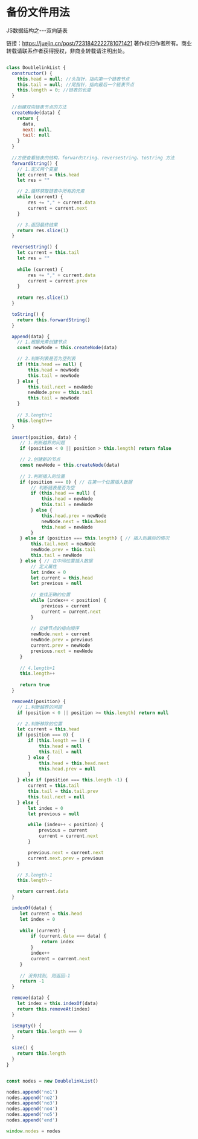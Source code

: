 # 备份文件用法

JS数据结构之---双向链表

链接：https://juejin.cn/post/7231842222781071421
著作权归作者所有。商业转载请联系作者获得授权，非商业转载请注明出处。


```js

class DoublelinkList {
  constructor() {
    this.head = null; //头指针，指向第一个链表节点
    this.tail = null; //尾指针，指向最后一个链表节点
    this.length = 0; //链表的长度
  }
    
  //创建双向链表节点的方法
  createNode(data) {
    return {
      data,
      next: null,
      tail: null
    }
  }
  
  //方便查看链表的结构，forwardString、reverseString、toString 方法
  forwardString() {
    // 1.定义两个变量
    let current = this.head
    let res = ""

    // 2.循环获取链表中所有的元素
    while (current) {
        res += "," + current.data
        current = current.next
    }

    // 3.返回最终结果
    return res.slice(1)
  }

  reverseString() {
    let current = this.tail
    let res = ""
    
    while (current) {
        res += "," + current.data
        current = current.prev
    }
    
    return res.slice(1)
  }

  toString() {
    return this.forwardString()
  }

  append(data) {
    // 1.根据元素创建节点
    const newNode = this.createNode(data)

    // 2.判断列表是否为空列表
    if (this.head == null) {
        this.head = newNode
        this.tail = newNode
    } else {
        this.tail.next = newNode
        newNode.prev = this.tail
        this.tail = newNode
    }
    
    // 3.length+1
    this.length++
  }

  insert(position, data) {
     // 1.判断越界的问题
     if (position < 0 || position > this.length) return false

     // 2.创建新的节点
     const newNode = this.createNode(data)
 
     // 3.判断插入的位置
     if (position === 0) { // 在第一个位置插入数据
         // 判断链表是否为空
         if (this.head == null) {
             this.head = newNode
             this.tail = newNode
         } else {
             this.head.prev = newNode
             newNode.next = this.head
             this.head = newNode
         }
     } else if (position === this.length) { // 插入到最后的情况
         this.tail.next = newNode
         newNode.prev = this.tail
         this.tail = newNode
     } else { // 在中间位置插入数据
         // 定义属性
         let index = 0
         let current = this.head
         let previous = null
         
         // 查找正确的位置
         while (index++ < position) {
             previous = current
             current = current.next
         }
         
         // 交换节点的指向顺序
         newNode.next = current
         newNode.prev = previous
         current.prev = newNode
         previous.next = newNode
     }
     
     // 4.length+1
     this.length++
     
     return true
  }

  removeAt(position) {
    // 1.判断越界的问题
    if (position < 0 || position >= this.length) return null

    // 2.判断移除的位置
    let current = this.head
    if (position === 0) {
        if (this.length == 1) {
            this.head = null
            this.tail = null
        } else {
            this.head = this.head.next
            this.head.prev = null
        }
    } else if (position === this.length -1) {
        current = this.tail
        this.tail = this.tail.prev
        this.tail.next = null
    } else {
        let index = 0
        let previous = null

        while (index++ < position) {
            previous = current
            current = current.next
        }

        previous.next = current.next
        current.next.prev = previous
    }

    // 3.length-1
    this.length--

    return current.data
  }

  indexOf(data) {
     let current = this.head
     let index = 0
 
     while (current) {
         if (current.data === data) {
             return index
         }
         index++
         current = current.next
     }
 
     // 没有找到, 则返回-1
     return -1
  }

  remove(data) {
    let index = this.indexOf(data)
    return this.removeAt(index)
  }

  isEmpty() {
    return this.length === 0
  }

  size() {
    return this.length
  }
}


const nodes = new DoublelinkList()

nodes.append('no1')
nodes.append('no2')
nodes.append('no3')
nodes.append('no4')
nodes.append('no5')
nodes.append('end')

window.nodes = nodes

```


<script>

class DoublelinkList {
  constructor() {
    this.head = null; //头指针，指向第一个链表节点
    this.tail = null; //尾指针，指向最后一个链表节点
    this.length = 0; //链表的长度
  }
    
  //创建双向链表节点的方法
  createNode(data) {
    return {
      data,
      next: null,
      tail: null
    }
  }
  
  //方便查看链表的结构，forwardString、reverseString、toString 方法
  forwardString() {
    // 1.定义两个变量
    let current = this.head
    let res = ""

    // 2.循环获取链表中所有的元素
    while (current) {
        res += "," + current.data
        current = current.next
    }

    // 3.返回最终结果
    return res.slice(1)
  }

  reverseString() {
    let current = this.tail
    let res = ""
    
    while (current) {
        res += "," + current.data
        current = current.prev
    }
    
    return res.slice(1)
  }

  toString() {
    return this.forwardString()
  }

  append(data) {
    // 1.根据元素创建节点
    const newNode = this.createNode(data)

    // 2.判断列表是否为空列表
    if (this.head == null) {
        this.head = newNode
        this.tail = newNode
    } else {
        this.tail.next = newNode
        newNode.prev = this.tail
        this.tail = newNode
    }
    
    // 3.length+1
    this.length++
  }

  insert(position, data) {
     // 1.判断越界的问题
     if (position < 0 || position > this.length) return false

     // 2.创建新的节点
     const newNode = this.createNode(data)
 
     // 3.判断插入的位置
     if (position === 0) { // 在第一个位置插入数据
         // 判断链表是否为空
         if (this.head == null) {
             this.head = newNode
             this.tail = newNode
         } else {
             this.head.prev = newNode
             newNode.next = this.head
             this.head = newNode
         }
     } else if (position === this.length) { // 插入到最后的情况
         this.tail.next = newNode
         newNode.prev = this.tail
         this.tail = newNode
     } else { // 在中间位置插入数据
         // 定义属性
         let index = 0
         let current = this.head
         let previous = null
         
         // 查找正确的位置
         while (index++ < position) {
             previous = current
             current = current.next
         }
         
         // 交换节点的指向顺序
         newNode.next = current
         newNode.prev = previous
         current.prev = newNode
         previous.next = newNode
     }
     
     // 4.length+1
     this.length++
     
     return true
  }

  removeAt(position) {
    // 1.判断越界的问题
    if (position < 0 || position >= this.length) return null

    // 2.判断移除的位置
    let current = this.head
    if (position === 0) {
        if (this.length == 1) {
            this.head = null
            this.tail = null
        } else {
            this.head = this.head.next
            this.head.prev = null
        }
    } else if (position === this.length -1) {
        current = this.tail
        this.tail = this.tail.prev
        this.tail.next = null
    } else {
        let index = 0
        let previous = null

        while (index++ < position) {
            previous = current
            current = current.next
        }

        previous.next = current.next
        current.next.prev = previous
    }

    // 3.length-1
    this.length--

    return current.data
  }

  indexOf(data) {
     let current = this.head
     let index = 0
 
     while (current) {
         if (current.data === data) {
             return index
         }
         index++
         current = current.next
     }
 
     // 没有找到, 则返回-1
     return -1
  }

  remove(data) {
    let index = this.indexOf(data)
    return this.removeAt(index)
  }

  isEmpty() {
    return this.length === 0
  }

  size() {
    return this.length
  }
}


const nodes = new DoublelinkList()

nodes.append('no1')
nodes.append('no2')
nodes.append('no3')
nodes.append('no4')
nodes.append('no5')
nodes.append('end')

window.nodes = nodes

// 作者：Jolyne_
// 链接：https://juejin.cn/post/7231842222781071421
// 来源：稀土掘金
// 著作权归作者所有。商业转载请联系作者获得授权，非商业转载请注明出处。


</script>
